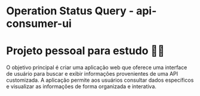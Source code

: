 # Operation Status Query - api-consumer-ui
# Projeto pessoal para estudo 📒🤓
O objetivo principal é criar uma aplicação web que oferece uma interface de usuário para buscar e exibir informações provenientes de uma API customizada. A aplicação permite aos usuários consultar dados específicos e visualizar as informações de forma organizada e interativa.
